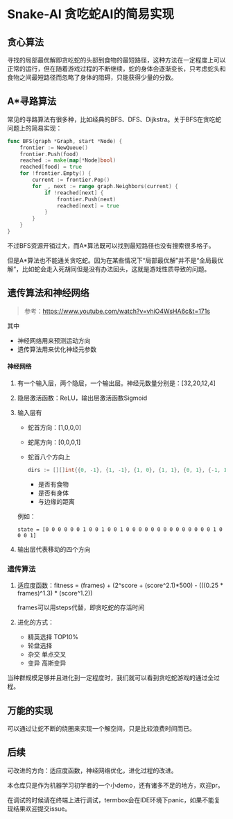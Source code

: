 # Snake-AI 贪吃蛇AI的简易实现

## 贪心算法

寻找的局部最优解即贪吃蛇的头部到食物的最短路径，这种方法在一定程度上可以正常的运行，但在随着游戏过程的不断继续，蛇的身体会逐渐变长，只考虑蛇头和食物之间最短路径而忽略了身体的阻碍，只能获得少量的分数。

## A*寻路算法

常见的寻路算法有很多种，比如经典的BFS、DFS、Dijkstra。关于BFS在贪吃蛇问题上的简易实现：

```go
func BFS(graph *Graph, start *Node) {
    frontier := NewQueue()
    frontier.Push(food)
    reached := make(map[*Node]bool)
    reached[food] = true
    for !frontier.Empty() {
        current := frontier.Pop()
        for _, next := range graph.Neighbors(current) {
            if !reached[next] {
                frontier.Push(next)
                reached[next] = true
            }
        }
    }
}
```

不过BFS资源开销过大，而A*算法既可以找到最短路径也没有搜索很多格子。

但是A*算法也不能通关贪吃蛇。因为在某些情况下“局部最优解”并不是“全局最优解”，比如蛇会走入死胡同但是没有办法回头，这就是游戏性质导致的问题。

## 遗传算法和神经网络

> 参考：https://www.youtube.com/watch?v=vhiO4WsHA6c&t=171s

其中

- 神经网络用来预测运动方向
- 遗传算法用来优化神经元参数

#### 神经网络

1. 有一个输入层，两个隐层，一个输出层。神经元数量分别是：[32,20,12,4]

2. 隐层激活函数：ReLU，输出层激活函数Sigmoid

3. 输入层有

   - 蛇首方向：[1,0,0,0]

   - 蛇尾方向：[0,0,0,1]

   - 蛇首八个方向上

     ```go
     dirs := [][]int{{0, -1}, {1, -1}, {1, 0}, {1, 1}, {0, 1}, {-1, 1}, {-1, 0}, {-1, -1}}
     ```

     - 是否有食物
     - 是否有身体
     - 与边缘的距离

   例如：

   ```
   state = [0 0 0 0 0 0 1 0 0 1 0 0 1 0 0 0 0 0 0 0 0 0 0 0 0 0 0 1 0 0 0 1]
   ```

4.    输出层代表移动的四个方向

### 遗传算法

1. 适应度函数：fitness = (frames) + (2^score + (score^2.1)*500) - (((0.25 * frames)^1.3) * (score^1.2))

      frames可以用steps代替，即贪吃蛇的存活时间

2. 进化的方式：

      - 精英选择 TOP10%
      - 轮盘选择
      - 杂交  单点交叉
      - 变异  高斯变异

当种群规模足够并且进化到一定程度时，我们就可以看到贪吃蛇游戏的通过全过程。

## 万能的实现

可以通过让蛇不断的绕圈来实现一个解空间，只是比较浪费时间而已。

## 后续

可改进的方向：适应度函数，神经网络优化，进化过程的改进。

本仓库只是作为机器学习初学者的一个小demo，还有诸多不足的地方，欢迎pr。

在调试的时候请在终端上进行调试，termbox会在IDE环境下panic，如果不能复现结果欢迎提交issue。
